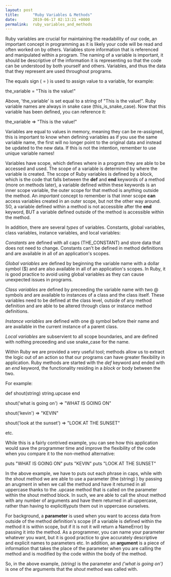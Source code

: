 ```yaml
---
layout: post
title:      "Ruby Variables & Methods"
date:       2019-06-17 02:13:21 +0000
permalink:  ruby_variables_and_methods
---
```



Ruby variables are crucial for maintaining the readability of our code, an important concept in programming as it is likely your code will be read and often worked on by others. Variables store information that is referenced and manipulated within a program. The naming of a variable is important, it should be descriptive of the information it is representing so that the code can be understood by both yourself and others. Variables, and thus the data that they represent are used throughout programs. 

The equals sign ( = ) is used to assign value to a variable, for example: 

the_variable = "This is the value!"

Above, 'the_variable' is set equal to a string of "This is the value!". Ruby variable names are always in snake case (this_is_snake_case). Now that this variable has been defined, you can reference it: 

the_variable 
=> "This is the value!"

Variables are equal to values in memory, meaning they can be re-assigned, this is important to know when defining variables as if you use the same variable name, the first will no longer point to the original data and instead be updated to the new data. If this is not the intention, remember to use unique variable names! 

Variables have scope, which defines where in a program they are able to be accessed and used. The scope of a variable is determined by where the variable is created. The scope of Ruby variables is defined by a block, which is the code that falls between the **def** and **end** keywords of a method (more on methods later), a variable defined within these keywords is  an inner scope variable, the outer scope for that method is anything outside the method. An *important*  concept to remember is that inner scope **can** access variables created in an outer scope, but not the other way around. SO, a variable defined within a method is not accessible after the **end** keyword, BUT a variable defined outside of the method is accessible within the method. 

In addition, there are several *types* of variables. Constants, global variables, class variables, instance variables, and local variables:

*Constants* are defined with all caps (THE_CONSTANT) and store data that does not need to change. Constants can't be defined in method definitions and are available in all of an application's scopes.

*Global variables* are defined by beginning the variable name with a dollar symbol ($) and are also available in all of an application's scopes. In Ruby, it is good practice to avoid using global variables as they can cause unexpected issues in programs.  

*Class variables* are defined by preceeding the variable name with two @ symbols  and are available to instances of a class and the class itself. These variables need to be defined at the class level, outside of any method definition and are able to be altered through class or instance method definitions. 

*Instance variables* are defined with one @ symbol before their name and are available in the current instance of a parent class. 

*Local variables* are subservient to all scope boundaries, and are defined with nothing preceeding and use snake_case  for  the name. 



Within Ruby we are provided a very useful tool; methods allow us to extract the logic out of an action so that our programs can have greater flexibility in application. Ruby methods are started with the *def* keyword and ended with an *end* keyword, the functionality residing in a *block*  or body between the two. 

For example:

def shout(string)
   string.upcase 
end 

shout('what is going on')
=> "WHAT IS GOING ON"

shout('kevin')
=> "KEVIN"

shout('look at the sunset')
=> "LOOK AT THE SUNSET"

etc. 

While this is a fairly contrived example, you can see how this application would save the programmer time and improve the flexibility of the code when you compare it to the non-method alternative: 

puts "WHAT IS GOING ON"
puts "KEVIN"
puts "LOOK AT THE SUNSET" 

In the above example, we have to puts out each phrase in caps, while with the shout method we are able to use a parameter (the (string) ) by passing an arugment in when we call the method and have it returned in all uppercase thanks to the .upcase method that is called on the parameter within the shout method block. In such, we are able to call the shout method with any number of arguments and have them returned in all uppercase, rather than having to explicitly*puts* them out in uppercase ourselves. 

For background, a **parameter** is used when you want to access data from outside of the method definition's scope (if a variable is defined within the method it is within scope, but if it is not it will return a NameError) by passing it into the method. As a programmer, you can name your parameter whatever you want, but it is good practice to give accurately descriptive and explicit names to parameters etc. In addition, an **argument** is a piece of information that takes the place of the parameter when you are calling the method and is modified by the code within the body of the method.  

So,  in the above example, *(string)* is the parameter and *('what is going on')* is one of the arguments that the *shout* method was called with. 






